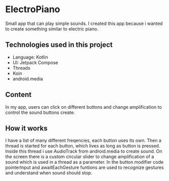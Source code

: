 # ElectroPiano
Small app that can play simple sounds.
I created this app because i wanted to create something similar to electric piano.

## Technologies used in this project

- Language: Kotlin
- UI: Jetpack Compose
- Threads
- Koin
- android.media

 ## Content

 In my app, users can click on different buttons and change amplification to control the sound buttons create.

 ## How it works
I have a list of many different freqencies, each button uses its own. Then a thread is started for each button, which lives as long as button is pressed. Inside this thread i use AudioTrack from android.media to create sound. On the screen there is a custom circular slider to change amplification of a sound which is used in a thread as a parameter. In the button modifier code pointerInput and awaitEachGesture funtions are used to recognize gestures and understand when sound should stop.
